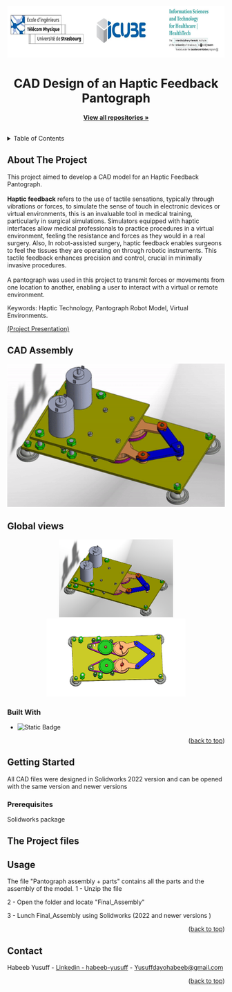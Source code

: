 <!-- Improved compatibility of back to top link: See: https://github.com/othneildrew/Best-README-Template/pull/73 -->
<a name="readme-top"></a>



<!-- PROJECT LOGO -->
<br />
<div align="center">
  <a href="https://healthtech.unistra.fr/">
    <img src="Images/logo.JPG" alt="Logo" width="720" height="120">
  </a>

  <h1 align="center">CAD Design of an Haptic Feedback Pantograph</h1>

  <p align="center">
    <a href="https://github.com/Habeeb-Yusuff?tab=repositories"><strong>View all repositories  »</strong></a>
    <br />
    <br />
  </p>
</div>



<!-- TABLE OF CONTENTS -->
<details>
  <summary>Table of Contents</summary>
  <ol>
    <li>
      <a href="#about-the-project">About The Project</a>
      <ul>
        <li><a href="#built-with">Built With</a></li>
      </ul>
    </li>
    <li>
      <a href="#getting-started">Getting Started</a>
      <ul>
        <li><a href="#prerequisites">Prerequisites</a></li>
<!--         <li><a href="#installation">Installation</a></li> -->
      </ul>
    </li>
    <li><a href="#usage">Usage</a></li>
<!--     <li><a href="#roadmap">Roadmap</a></li>
    <li><a href="#contributing">Contributing</a></li>
    <li><a href="#license">License</a></li> -->
    <li><a href="#contact">Contact</a></li>
<!--     <li><a href="#acknowledgments">Acknowledgments</a></li> -->
  </ol>
</details>



<!-- ABOUT THE PROJECT -->
## About The Project

This project aimed to develop a CAD model for an Haptic Feedback Pantograph.<br> <br>**Haptic feedback** refers to the use of tactile sensations, typically through vibrations or forces, to simulate the sense of touch in electronic devices or virtual environments, this is an invaluable tool in medical training, particularly in surgical simulations. Simulators equipped with haptic interfaces allow medical professionals to practice procedures in a virtual environment, feeling the resistance and forces as they would in a real surgery. Also, In robot-assisted surgery, haptic feedback enables surgeons to feel the tissues they are operating on through robotic instruments. This tactile feedback enhances precision and control, crucial in minimally invasive procedures. <br><br> A pantograph was used in this project to transmit forces or movements from one location to another, enabling a user to interact with a virtual or remote environment.

Keywords: Haptic Technology, Pantograph Robot Model, Virtual Environments.

[(Project Presentation)](https://github.com/Habeeb-Yusuff/Pantographs_for_haptic_feedback/blob/main/Haptic%20Project's%20Final%20Presentation%20(110523).pdf)



## CAD Assembly

<div align="center">
    <img width="600" src="Images/Pantograph.gif" alt="color picker" />
</div>




## Global views

<div align="center">
  <a href=" ">
    <img src="Images/Global View1.png" height="180" />
    <img src="Images/Top view cut.png" height="180" />
    
  </a>
</div>


### Built With
* ![Static Badge](https://img.shields.io/badge/Solidworks--ff?logo=dassaultsystemes)


<p align="right">(<a href="#readme-top">back to top</a>)</p>


<!-- GETTING STARTED -->
## Getting Started

All CAD files were designed in Solidworks 2022 version and can be opened with the same version and newer versions

### Prerequisites

Solidworks package



## The Project files


<!-- USAGE EXAMPLES -->
## Usage
The file "Pantograph assembly + parts" contains all the parts and the assembly of the model. 
1 - Unzip the file

2 - Open the folder and locate "Final_Assembly"

3 - Lunch Final_Assembly using Solidworks (2022 and newer versions )


<p align="right">(<a href="#readme-top">back to top</a>)</p>



<!-- CONTACT -->
## Contact

Habeeb Yusuff - [Linkedin - habeeb-yusuff](https://linkedin.com/in/habeeb-yusuff-347736176/) - Yusuffdayohabeeb@gmail.com

<p align="right">(<a href="#readme-top">back to top</a>)</p>




